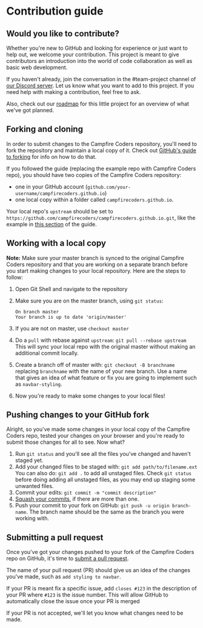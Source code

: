 # Contribution guide
## Would you like to contribute?
Whether you're new to GitHub and looking for experience or just want to help out, we welcome your contribution. This project is meant to give contributors an introduction into the world of code collaboration as well as basic web development.

If you haven't already, join the conversation in the \#team-project channel of [our Discord server](https://discord.gg/SXJm486). Let us know what you want to add to this project. If you need help with making a contribution, feel free to ask.

Also, check out our [roadmap](https://docs.google.com/document/d/1kYv8QNoU3tTTwtrgt773sBLYIhpiNiZ9Jdm_FEu6AH4/pub) for this little project for an overview of what we've got planned.

## Forking and cloning
In order to submit changes to the Campfire Coders repository, you'll need to fork the repository and maintain a local copy of it. Check out [GitHub's guide to forking](https://help.github.com/articles/fork-a-repo/) for info on how to do that.

If you followed the guide (replacing the example repo with Campfire Coders repo), you should have two copies of the Campfire Coders repository:
- one in your GitHub account (`github.com/your-username/campfirecoders.github.io`)
- one local copy within a folder called `campfirecoders.github.io`.

Your local repo's `upstream` should be set to `https://github.com/campfirecoders/campfirecoders.github.io.git`, like the example in [this section](https://help.github.com/articles/fork-a-repo/#step-3-configure-git-to-sync-your-fork-with-the-original-spoon-knife-repository) of the guide.

## Working with a local copy
**Note:** Make sure your master branch is synced to the original Campfire Coders repository and that you are working on a separate branch before you start making changes to your local repository. Here are the steps to follow:

1. Open Git Shell and navigate to the repository
2. Make sure you are on the master branch, using `git status`:

   ```
   On branch master
   Your branch is up to date 'origin/master'
   ```
   
3. If you are not on master, use `checkout master`
4. Do a `pull` with rebase against `upstream`:
   `git pull --rebase upstream`
   This will sync your local repo with the original master without making an additional commit locally.
5. Create a branch off of master with: `git checkout -B branchname` replacing `branchname` with the name of your new branch. Use a name that gives an idea of what feature or fix you are going to implement such as `navbar-styling`.
6. Now you're ready to make some changes to your local files!

## Pushing changes to your GitHub fork
Alright, so you've made some changes in your local copy of the Campfire Coders repo, tested your changes on your browser and you're ready to submit those changes for all to see. Now what?

1. Run `git status` and you'll see all the files you've changed and haven't staged yet.
2. Add your changed files to be staged with: `git add path/to/filename.ext` You can also do: `git add .` to add all unstaged files. Check `git status` before doing adding all unstaged files, as you may end up staging some unwanted files.
3. Commit your edits: `git commit -m "commit description"`
4. [Squash your commits](http://gitready.com/advanced/2009/02/10/squashing-commits-with-rebase.html), if there are more than one.
5. Push your commit to your fork on GitHub: `git push -u origin branch-name`. The branch name should be the same as the branch you were working with.

## Submitting a pull request
Once you've got your changes pushed to your fork of the Campfire Coders repo on GitHub, it's time to [submit a pull request](https://help.github.com/articles/creating-a-pull-request/).

The name of your pull request (PR) should give us an idea of the changes you've made, such as `add styling to navbar`.

If your PR is meant fix a specific issue, add `closes #123` in the description of your PR where `#123` is the issue number. This will allow GitHub to automatically close the issue once your PR is merged

If your PR is not accepted, we'll let you know what changes need to be made.
